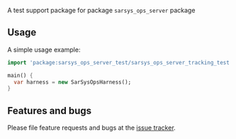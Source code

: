 A test support package for package `sarsys_ops_server` package

## Usage

A simple usage example:

```dart
import 'package:sarsys_ops_server_test/sarsys_ops_server_tracking_test.dart';

main() {
  var harness = new SarSysOpsHarness();
}
```

## Features and bugs

Please file feature requests and bugs at the [issue tracker][tracker].

[tracker]: http://github.com/DISCOOS/sarsys_backend/issues